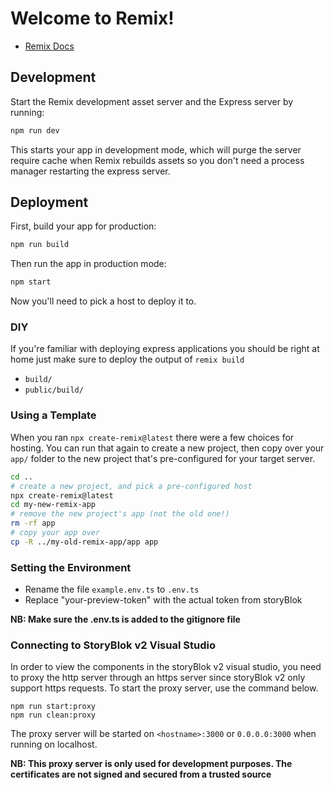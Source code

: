 # Welcome to Remix!

- [Remix Docs](https://remix.run/docs)

## Development

Start the Remix development asset server and the Express server by running:

```sh
npm run dev
```

This starts your app in development mode, which will purge the server require cache when Remix rebuilds assets so you don't need a process manager restarting the express server.

## Deployment

First, build your app for production:

```sh
npm run build
```

Then run the app in production mode:

```sh
npm start
```

Now you'll need to pick a host to deploy it to.

### DIY

If you're familiar with deploying express applications you should be right at home just make sure to deploy the output of `remix build`

- `build/`
- `public/build/`

### Using a Template

When you ran `npx create-remix@latest` there were a few choices for hosting. You can run that again to create a new project, then copy over your `app/` folder to the new project that's pre-configured for your target server.

```sh
cd ..
# create a new project, and pick a pre-configured host
npx create-remix@latest
cd my-new-remix-app
# remove the new project's app (not the old one!)
rm -rf app
# copy your app over
cp -R ../my-old-remix-app/app app
```

### Setting the Environment
- Rename the file `example.env.ts` to `.env.ts`
- Replace "your-preview-token" with the actual token from storyBlok

**NB: Make sure the .env.ts is added to the gitignore file**

### Connecting to StoryBlok v2 Visual Studio
In order to view the components in the storyBlok v2 visual studio, you need to proxy the http server through an https server since storyBlok v2 only support https requests. To start the proxy server, use the command below.

```
npm run start:proxy
npm run clean:proxy

```

The proxy server will be started on `<hostname>:3000` or `0.0.0.0:3000` when running on localhost.

**NB: This proxy server is only used for development purposes. The certificates are not signed and secured from a trusted source**
